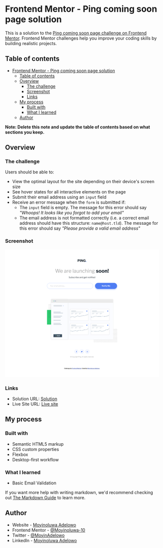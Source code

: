 # Frontend Mentor - Ping coming soon page solution

This is a solution to the [Ping coming soon page challenge on Frontend Mentor](https://www.frontendmentor.io/challenges/ping-single-column-coming-soon-page-5cadd051fec04111f7b848da). Frontend Mentor challenges help you improve your coding skills by building realistic projects. 

## Table of contents

- [Frontend Mentor - Ping coming soon page solution](#frontend-mentor---ping-coming-soon-page-solution)
  - [Table of contents](#table-of-contents)
  - [Overview](#overview)
    - [The challenge](#the-challenge)
    - [Screenshot](#screenshot)
    - [Links](#links)
  - [My process](#my-process)
    - [Built with](#built-with)
    - [What I learned](#what-i-learned)
  - [Author](#author)

**Note: Delete this note and update the table of contents based on what sections you keep.**

## Overview

### The challenge

Users should be able to:

- View the optimal layout for the site depending on their device's screen size
- See hover states for all interactive elements on the page
- Submit their email address using an `input` field
- Receive an error message when the `form` is submitted if:
	- The `input` field is empty. The message for this error should say *"Whoops! It looks like you forgot to add your email"*
	- The email address is not formatted correctly (i.e. a correct email address should have this structure: `name@host.tld`). The message for this error should say *"Please provide a valid email address"*

### Screenshot

![](./screenshot.png)


### Links

- Solution URL: [Solution](https://gitlab.com/Moyinoluwa-10/frontend-mentor-ping-coming-soon-page)
- Live Site URL: [Live site](https://ping-coming-page.netlify.app/)

## My process

### Built with

- Semantic HTML5 markup
- CSS custom properties
- Flexbox
- Desktop-first workflow


### What I learned

- Basic Email Validation



If you want more help with writing markdown, we'd recommend checking out [The Markdown Guide](https://www.markdownguide.org/) to learn more.


## Author

- Website - [Moyinoluwa Adelowo](https://moyinadelowo.vercel.app/)
- Frontend Mentor - [@Moyinoluwa-10](https://www.frontendmentor.io/profile/Moyinoluwa-10)
- Twitter - [@MoyinAdelowo](https://www.twitter.com/MoyinAdelowo)
- LinkedIn - [Moyinoluwa Adelowo](https://www.linkedin.com/in/moyinoluwa-adelowo/)

